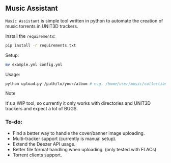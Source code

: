 ## Music Assistant
`Music Assistant` is simple tool written in python to automate the creation of music torrents in UNIT3D trackers.

Install the `requirements`:
```bash
pip install -r requirements.txt
```
Setup:
```bash
mv example.yml config.yml
```

Usage:
```bash
python upload.py /path/to/your/album # e.g. /home/user/music/collection/eminem/Kamikaze
```
> [!NOTE]
> It's a WIP tool, so currently it only works with directories and UNIT3D trackers and expect a lot of BUGS.

### To-do: 
- Find a better way to handle the cover/banner image uploading.
- Multi-tracker support (currently is manual setup).
- Extend the Deezer API usage.
- Better file format handling when uploading. (only tested with FLACs).
- Torrent clients support.


